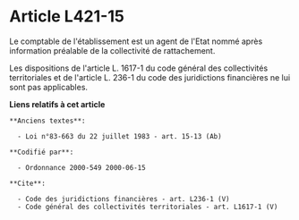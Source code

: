 # Article L421-15

Le comptable de l'établissement est un agent de l'Etat nommé après information préalable de la collectivité de rattachement.

Les dispositions de l'article L. 1617-1 du code général des collectivités territoriales et de l'article L. 236-1 du code des
juridictions financières ne lui sont pas applicables.

**Liens relatifs à cet article**

	**Anciens textes**:

	  - Loi n°83-663 du 22 juillet 1983 - art. 15-13 (Ab)

	**Codifié par**:

	  - Ordonnance 2000-549 2000-06-15

	**Cite**:

	  - Code des juridictions financières - art. L236-1 (V)
	  - Code général des collectivités territoriales - art. L1617-1 (V)
